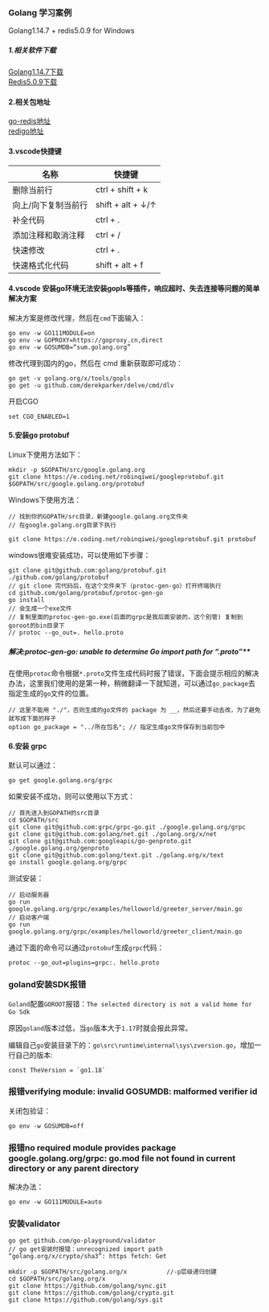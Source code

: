 ### Golang 学习案例

Golang1.14.7 + redis5.0.9 for Windows

##### 1.相关软件下载

[Golang1.14.7下载](https://studygolang.com/dl/golang/go1.14.7.windows-amd64.zip "Golang1.14.7下载地址请点击") <br/>
[Redis5.0.9下载](https://github.com/tporadowski/redis/releases/download/v5.0.9/Redis-x64-5.0.9.msi "Redis5.0.9下载地址请点击") <br/>

#### 2.相关包地址

[go-redis地址](https://github.com/go-redis/redis) <br/>
[redigo地址](https://github.com/gomodule/redigo) <br/>

#### 3.vscode快捷键

| 名称 | 快捷键 |
| --- | --- |
| 删除当前行 | ctrl + shift + k |
| 向上/向下复制当前行 | shift + alt + ↓/↑ |
| 补全代码 | ctrl + . |
| 添加注释和取消注释 | ctrl + / |
| 快速修改 | ctrl + . |
| 快速格式化代码 | shift + alt + f |

#### 4.vscode 安装go环境无法安装gopls等插件，响应超时、失去连接等问题的简单解决方案

解决方案是修改代理，然后在`cmd`下面输入：
```
go env -w GO111MODULE=on
go env -w GOPROXY=https://goproxy.cn,direct
go env -w GOSUMDB=“sum.golang.org”
```

修改代理到国内的go，然后在 cmd 重新获取即可成功：
```
go get -v golang.org/x/tools/gopls
go get -u github.com/derekparker/delve/cmd/dlv
```

开启CGO
```
set CGO_ENABLED=1
```

#### 5.安装go protobuf

Linux下使用方法如下：
```
mkdir -p $GOPATH/src/google.golang.org
git clone https://e.coding.net/robinqiwei/googleprotobuf.git $GOPATH/src/google.golang.org/protobuf
```

Windows下使用方法：
```
// 找到你的GOPATH/src目录，新建google.golang.org文件夹
// 在google.golang.org目录下执行

git clone https://e.coding.net/robinqiwei/googleprotobuf.git protobuf
```

windows很难安装成功，可以使用如下步骤：
```
git clone git@github.com:golang/protobuf.git ./github.com/golang/protobuf
// git clone 完代码后，在这个文件夹下（protoc-gen-go）打开终端执行
cd github.com/golang/protobuf/protoc-gen-go
go install
// 会生成一个exe文件
// 复制里面的protoc-gen-go.exe(后面的grpc是我后面安装的，这个别管) 复制到goroot的bin目录下
// protoc --go_out=. hello.proto
```

##### 解决:protoc-gen-go: unable to determine Go import path for “*.proto”***

在使用`protoc`命令根据`*.proto`文件生成代码时报了错误，下面会提示相应的解决办法，这里我们使用的是第一种，稍微翻译一下就知道，可以通过`go_package`去指定生成的`go`文件的位置。

```
// 这里不能用 "./"，否则生成的go文件的 package 为 __，然后还要手动去改，为了避免就写成下面的样子
option go_package = "../所在包名"; // 指定生成go文件保存到当前包中
```

#### 6.安装 grpc

默认可以通过：
```
go get google.golang.org/grpc
```

如果安装不成功，则可以使用以下方式：
```
// 首先进入到GOPATH的src目录
cd $GOPATH/src
git clone git@github.com:grpc/grpc-go.git ./google.golang.org/grpc
git clone git@github.com:golang/net.git ./golang.org/x/net
git clone git@github.com:googleapis/go-genproto.git ./google.golang.org/genproto
git clone git@github.com:golang/text.git ./golang.org/x/text
go install google.golang.org/grpc
```

测试安装：
```
// 启动服务器
go run google.golang.org/grpc/examples/helloworld/greeter_server/main.go
// 启动客户端
go run google.golang.org/grpc/examples/helloworld/greeter_client/main.go
```

通过下面的命令可以通过`protobuf`生成`grpc`代码：
```
protoc --go_out=plugins=grpc:. hello.proto
```

### goland安装SDK报错

`Goland`配置`GOROOT`报错：`The selected directory is not a valid home for Go Sdk`

原因`goland`版本过低，当`go`版本大于`1.17`时就会报此异常。

编辑自己`go`安装目录下的：`go\src\runtime\internal\sys\zversion.go`，增加一行自己的版本:
```
const TheVersion = `go1.18`
```

### 报错verifying module: invalid GOSUMDB: malformed verifier id

关闭包验证：
```
go env -w GOSUMDB=off
```

### 报错no required module provides package google.golang.org/grpc: go.mod file not found in current directory or any parent directory

解决办法：
```
go env -w GO111MODULE=auto
```

### 安装validator

```
go get github.com/go-playground/validator
// go get安装时报错：unrecognized import path “golang.org/x/crypto/sha3“: https fetch: Get

mkdir -p $GOPATH/src/golang.org/x           //-p层级递归创建
cd $GOPATH/src/golang.org/x
git clone https://github.com/golang/sync.git
git clone https://github.com/golang/crypto.git
git clone https://github.com/golang/sys.git
```